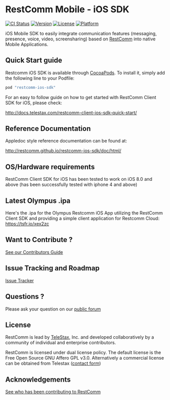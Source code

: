 # RestComm Mobile - iOS SDK

[![CI Status](http://img.shields.io/travis/Restcomm/restcomm-ios-sdk.svg?style=flat)](https://travis-ci.org/Restcomm/restcomm-ios-sdk)
[![Version](https://img.shields.io/cocoapods/v/RestCommClient.svg?style=flat)](http://cocoapods.org/pods/restcomm-ios-sdk)
[![License](https://img.shields.io/cocoapods/l/RestCommClient.svg?style=flat)](http://cocoapods.org/pods/restcomm-ios-sdk)
[![Platform](https://img.shields.io/cocoapods/p/RestCommClient.svg?style=flat)](http://cocoapods.org/pods/restcomm-ios-sdk)

iOS Mobile SDK to easily integrate communication features (messaging, presence, voice, video, screensharing) based on [RestComm](http://restcomm.com/) into native Mobile Applications.

## Quick Start guide

Restcomm iOS SDK is available through [CocoaPods](http://cocoapods.org). To install it, simply add the following line to your Podfile:

```ruby
pod "restcomm-ios-sdk"
```

For an easy to follow guide on how to get started with RestComm Client SDK for iOS, please check:

http://docs.telestax.com/restcomm-client-ios-sdk-quick-start/

## Reference Documentation

Appledoc style reference documentation can be found at:

http://restcomm.github.io/restcomm-ios-sdk/doc/html/

## OS/Hardware requirements

RestComm Client SDK for iOS has been tested to work on iOS 8.0 and above (has been successfully tested with iphone 4 and above)

## Latest Olympus .ipa

Here's the .ipa for the Olympus Restcomm iOS App utilizing the RestComm Client SDK and providing a simple client application for Restcomm Cloud: https://tsfr.io/xex2zc 

## Want to Contribute ? 

[See our Contributors Guide](https://github.com/Restcomm/Restcomm-Connect/wiki/Contribute-to-RestComm)

## Issue Tracking and Roadmap

[Issue Tracker](https://github.com/restcomm/restcomm-ios-sdk/issues)

## Questions ?

Please ask your question on our [public forum](http://groups.google.com/group/restcomm)

## License

RestComm is lead by [TeleStax](http://www.telestax.com/), Inc. and developed collaboratively by a community of individual and enterprise contributors.

RestComm is licensed under dual license policy. The default license is the Free Open Source GNU Affero GPL v3.0. Alternatively a commercial license can be obtained from Telestax ([contact form](http://www.telestax.com/contactus/#InquiryForm))

## Acknowledgements

[See who has been contributing to RestComm](http://www.telestax.com/opensource/acknowledgments/)

